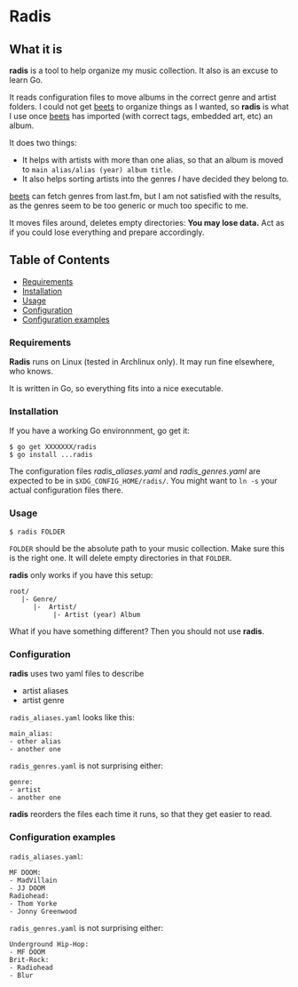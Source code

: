 # Radis

## What it is

**radis** is a tool to help organize my music collection.
It also is an excuse to learn Go.

It reads configuration files to move albums in the correct genre and artist
folders.
I could not get [beets](https://github.com/beetbox/beets) to organize things as
I wanted, so **radis** is what I use once [beets](https://github.com/beetbox/beets)
has imported (with correct tags, embedded art, etc) an album.

It does two things:

- It helps with artists with more than one alias, so that an album is moved to
 `main alias/alias (year) album title`.
- It also helps sorting artists into the genres *I* have decided they belong to.

[beets](https://github.com/beetbox/beets) can fetch genres from last.fm, but I
am not satisfied with the results, as the genres seem to be too generic or much
too specific to me.


It moves files around, deletes empty directories: **You may lose data.**
Act as if you could lose everything and prepare accordingly.

## Table of Contents

- [Requirements](#requirements)
- [Installation](#installation)
- [Usage](#usage)
- [Configuration](#configuration)
- [Configuration examples](#configuration-example)

### Requirements

**Radis** runs on Linux (tested in Archlinux only).
It may run fine elsewhere, who knows.

It is written in Go, so everything fits into a nice executable.

### Installation

If you have a working Go environnment, go get it:

    $ go get XXXXXXX/radis
    $ go install ...radis

The configuration files *radis_aliases.yaml* and *radis_genres.yaml* are
expected to be in `$XDG_CONFIG_HOME/radis/`.
You might want to `ln -s` your actual configuration files there.

### Usage

    $ radis FOLDER

`FOLDER` should be the absolute path to your music collection.
Make sure this is the right one.
It will delete empty directories in that `FOLDER`.

**radis**  only works if you have this setup:

    root/
       |- Genre/
          |-  Artist/
               |- Artist (year) Album

What if you have something different?
Then you should not use **radis**.

### Configuration

**radis** uses two yaml files to describe
- artist aliases
- artist genre

`radis_aliases.yaml` looks like this:

    main_alias:
    - other alias
    - another one

`radis_genres.yaml` is not surprising either:

    genre:
    - artist
    - another one

**radis** reorders the files each time it runs, so that they get easier to read.

### Configuration examples

`radis_aliases.yaml`:

    MF DOOM:
    - MadVillain
    - JJ DOOM
    Radiohead:
    - Thom Yorke
    - Jonny Greenwood

`radis_genres.yaml` is not surprising either:

    Underground Hip-Hop:
    - MF DOOM
    Brit-Rock:
    - Radiohead
    - Blur

